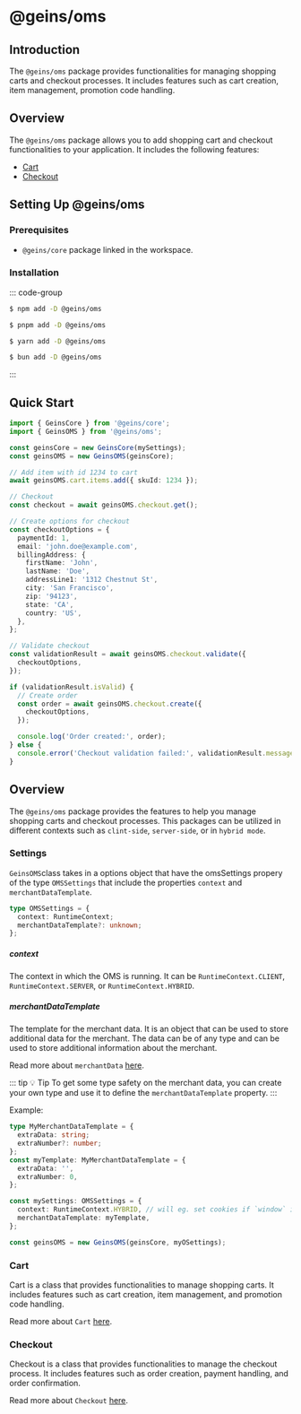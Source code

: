 # @geins/oms

## Introduction

The `@geins/oms` package provides functionalities for managing shopping carts and checkout processes. It includes features such as cart creation, item management, promotion code handling.

## Overview

The `@geins/oms` package allows you to add shopping cart and checkout functionalities to your application. It includes the following features:

- [Cart](./cart)
- [Checkout](./checkout)

## Setting Up @geins/oms

### Prerequisites

- `@geins/core` package linked in the workspace.

### Installation

::: code-group

```sh [npm]
$ npm add -D @geins/oms
```

```sh [pnpm]
$ pnpm add -D @geins/oms
```

```sh [yarn]
$ yarn add -D @geins/oms
```

```sh [bun]
$ bun add -D @geins/oms
```

:::

## Quick Start

```ts
import { GeinsCore } from '@geins/core';
import { GeinsOMS } from '@geins/oms';

const geinsCore = new GeinsCore(mySettings);
const geinsOMS = new GeinsOMS(geinsCore);

// Add item with id 1234 to cart
await geinsOMS.cart.items.add({ skuId: 1234 });

// Checkout
const checkout = await geinsOMS.checkout.get();

// Create options for checkout
const checkoutOptions = {
  paymentId: 1,
  email: 'john.doe@example.com',
  billingAddress: {
    firstName: 'John',
    lastName: 'Doe',
    addressLine1: '1312 Chestnut St',
    city: 'San Francisco',
    zip: '94123',
    state: 'CA',
    country: 'US',
  },
};

// Validate checkout
const validationResult = await geinsOMS.checkout.validate({
  checkoutOptions,
});

if (validationResult.isValid) {
  // Create order
  const order = await geinsOMS.checkout.create({
    checkoutOptions,
  });

  console.log('Order created:', order);
} else {
  console.error('Checkout validation failed:', validationResult.message);
}
```

## Overview

The `@geins/oms` package provides the features to help you manage shopping carts and checkout processes. This packages can be utilized in different contexts such as `clint-side`, `server-side`, or in `hybrid mode`.

### Settings

`GeinsOMS`class takes in a options object that have the omsSettings propery of the type `OMSSettings` that include the properties `context` and `merchantDataTemplate`.

```typescript
type OMSSettings = {
  context: RuntimeContext;
  merchantDataTemplate?: unknown;
};
```

##### context

The context in which the OMS is running. It can be `RuntimeContext.CLIENT`, `RuntimeContext.SERVER`, or `RuntimeContext.HYBRID`.

##### merchantDataTemplate

The template for the merchant data. It is an object that can be used to store additional data for the merchant. The data can be of any type and can be used to store additional information about the merchant.

Read more about `merchantData` [here](./merchant-data.md).

::: tip :bulb: Tip
To get some type safety on the merchant data, you can create your own type and use it to define the `merchantDataTemplate` property.
:::

Example:

```typescript
type MyMerchantDataTemplate = {
  extraData: string;
  extraNumber?: number;
};
const myTemplate: MyMerchantDataTemplate = {
  extraData: '',
  extraNumber: 0,
};

const mySettings: OMSSettings = {
  context: RuntimeContext.HYBRID, // will eg. set cookies if `window` is available
  merchantDataTemplate: myTemplate,
};

const geinsOMS = new GeinsOMS(geinsCore, myOSettings);
```

### Cart

Cart is a class that provides functionalities to manage shopping carts. It includes features such as cart creation, item management, and promotion code handling.

Read more about `Cart` [here](./cart.md).

### Checkout

Checkout is a class that provides functionalities to manage the checkout process. It includes features such as order creation, payment handling, and order confirmation.

Read more about `Checkout` [here](./checkout.md).
